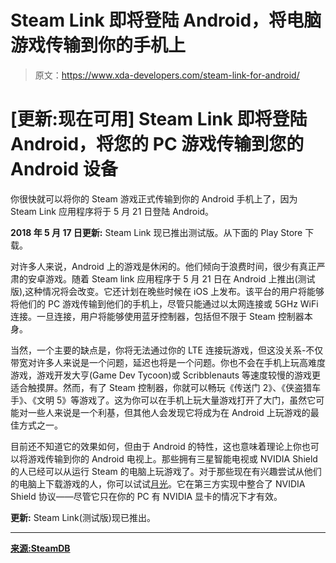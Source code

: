 # Steam Link 即将登陆 Android，将电脑游戏传输到你的手机上

> 原文：<https://www.xda-developers.com/steam-link-for-android/>

# [更新:现在可用] Steam Link 即将登陆 Android，将您的 PC 游戏传输到您的 Android 设备

你很快就可以将你的 Steam 游戏正式传输到你的 Android 手机上了，因为 Steam Link 应用程序将于 5 月 21 日登陆 Android。

**2018 年 5 月 17 日更新:** Steam Link 现已推出测试版。从下面的 Play Store 下载。

对许多人来说，Android 上的游戏是休闲的。他们倾向于浪费时间，很少有真正严肃的安卓游戏。随着 Steam link 应用程序于 5 月 21 日在 Android 上推出(测试版),这种情况将会改变。它还计划在晚些时候在 iOS 上发布。该平台的用户将能够将他们的 PC 游戏传输到他们的手机上，尽管只能通过以太网连接或 5GHz WiFi 连接。一旦连接，用户将能够使用蓝牙控制器，包括但不限于 Steam 控制器本身。

当然，一个主要的缺点是，你将无法通过你的 LTE 连接玩游戏，但这没关系-不仅带宽对许多人来说是一个问题，延迟也将是一个问题。你也不会在手机上玩高难度游戏，游戏开发大亨(Game Dev Tycoon)或 Scribblenauts 等速度较慢的游戏更适合触摸屏。然而，有了 Steam 控制器，你就可以畅玩《传送门 2》、《侠盗猎车手》、《文明 5》等游戏了。这为你可以在手机上玩大量游戏打开了大门，虽然它可能对一些人来说是一个利基，但其他人会发现它将成为在 Android 上玩游戏的最佳方式之一。

目前还不知道它的效果如何，但由于 Android 的特性，这也意味着理论上你也可以将游戏传输到你的 Android 电视上。那些拥有三星智能电视或 NVIDIA Shield 的人已经可以从运行 Steam 的电脑上玩游戏了。对于那些现在有兴趣尝试从他们的电脑上下载游戏的人，你可以试试[月光](https://moonlight-stream.com)。它在第三方实现中整合了 NVIDIA Shield 协议——尽管它只在你的 PC 有 NVIDIA 显卡的情况下才有效。

**更新:** Steam Link(测试版)现已推出。

* * *

[**来源:SteamDB**](https://steamdb.info/blog/steam-link-and-video-mobile-apps/)